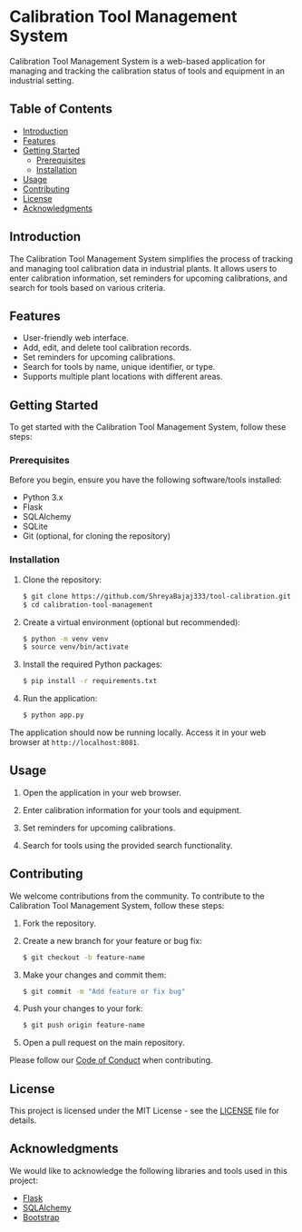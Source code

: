 # Calibration Tool Management System

Calibration Tool Management System is a web-based application for managing and tracking the calibration status of tools and equipment in an industrial setting.

## Table of Contents

- [Introduction](#introduction)
- [Features](#features)
- [Getting Started](#getting-started)
  - [Prerequisites](#prerequisites)
  - [Installation](#installation)
- [Usage](#usage)
- [Contributing](#contributing)
- [License](#license)
- [Acknowledgments](#acknowledgments)

## Introduction

The Calibration Tool Management System simplifies the process of tracking and managing tool calibration data in industrial plants. It allows users to enter calibration information, set reminders for upcoming calibrations, and search for tools based on various criteria.

## Features

- User-friendly web interface.
- Add, edit, and delete tool calibration records.
- Set reminders for upcoming calibrations.
- Search for tools by name, unique identifier, or type.
- Supports multiple plant locations with different areas.

## Getting Started

To get started with the Calibration Tool Management System, follow these steps:

### Prerequisites

Before you begin, ensure you have the following software/tools installed:

- Python 3.x
- Flask
- SQLAlchemy
- SQLite
- Git (optional, for cloning the repository)

### Installation

1. Clone the repository:

   ```bash
   $ git clone https://github.com/ShreyaBajaj333/tool-calibration.git
   $ cd calibration-tool-management
   ```

2. Create a virtual environment (optional but recommended):

   ```bash
   $ python -m venv venv
   $ source venv/bin/activate
   ```

3. Install the required Python packages:

   ```bash
   $ pip install -r requirements.txt
   ```

4. Run the application:

   ```bash
   $ python app.py
   ```

The application should now be running locally. Access it in your web browser at `http://localhost:8081`.

## Usage

1. Open the application in your web browser.

2. Enter calibration information for your tools and equipment.

3. Set reminders for upcoming calibrations.

4. Search for tools using the provided search functionality.

## Contributing

We welcome contributions from the community. To contribute to the Calibration Tool Management System, follow these steps:

1. Fork the repository.

2. Create a new branch for your feature or bug fix:

   ```bash
   $ git checkout -b feature-name
   ```

3. Make your changes and commit them:

   ```bash
   $ git commit -m "Add feature or fix bug"
   ```

4. Push your changes to your fork:

   ```bash
   $ git push origin feature-name
   ```

5. Open a pull request on the main repository.

Please follow our [Code of Conduct](CODE_OF_CONDUCT.md) when contributing.

## License

This project is licensed under the MIT License - see the [LICENSE](LICENSE) file for details.

## Acknowledgments

We would like to acknowledge the following libraries and tools used in this project:

- [Flask](https://flask.palletsprojects.com/)
- [SQLAlchemy](https://www.sqlalchemy.org/)
- [Bootstrap](https://getbootstrap.com/)

